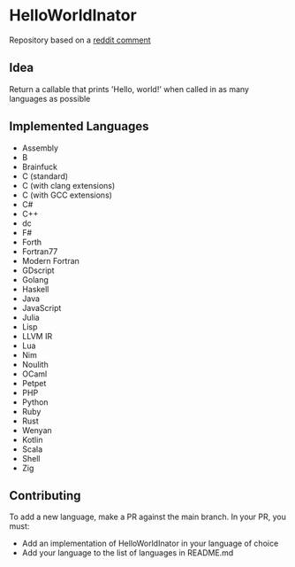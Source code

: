 # HelloWorldInator
Repository based on a [reddit comment](https://www.reddit.com/r/ProgrammerHumor/comments/12inxdo/comment/jfuegba/?utm_source=share&utm_medium=web3x)

## Idea
Return a callable that prints 'Hello, world!' when called in as many languages as possible

## Implemented Languages
- Assembly
- B
- Brainfuck
- C (standard)
- C (with clang extensions)
- C (with GCC extensions)
- C#
- C++
- dc
- F#
- Forth
- Fortran77
- Modern Fortran
- GDscript
- Golang
- Haskell
- Java
- JavaScript
- Julia
- Lisp
- LLVM IR
- Lua
- Nim
- Noulith
- OCaml
- Petpet
- PHP
- Python
- Ruby
- Rust
- Wenyan
- Kotlin
- Scala
- Shell
- Zig

## Contributing
To add a new language, make a PR against the main branch. In your PR, you must:

- Add an implementation of HelloWorldInator in your language of choice
- Add your language to the list of languages in README.md
